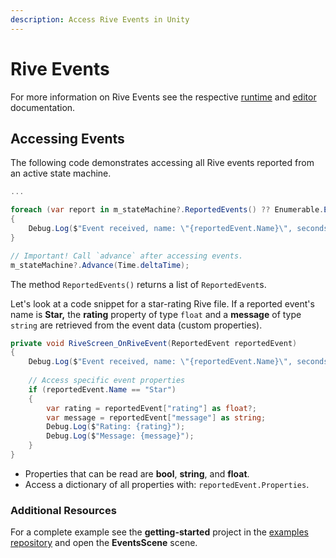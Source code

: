 ```yaml
---
description: Access Rive Events in Unity
---
```


# Rive Events

For more information on Rive Events see the respective [runtime](../../runtimes/rive-events.md) and [editor](../../editor/events.md) documentation.

## Accessing Events

The following code demonstrates accessing all Rive events reported from an active state machine.

```csharp
...

foreach (var report in m_stateMachine?.ReportedEvents() ?? Enumerable.Empty<ReportedEvent>())
{
    Debug.Log($"Event received, name: \"{reportedEvent.Name}\", secondsDelay: {reportedEvent.SecondsDelay}");
}

// Important! Call `advance` after accessing events.
m_stateMachine?.Advance(Time.deltaTime);
```

The method `ReportedEvents()` returns a list of `ReportedEvent`s.

Let's look at a code snippet for a star-rating Rive file. If a reported event's name is **Star,** the **rating** property of type `float` and a **message** of type `string` are retrieved from the event data (custom properties).

```csharp
private void RiveScreen_OnRiveEvent(ReportedEvent reportedEvent)
{
    Debug.Log($"Event received, name: \"{reportedEvent.Name}\", secondsDelay: {reportedEvent.SecondsDelay}");
    
    // Access specific event properties
    if (reportedEvent.Name == "Star")
    {
        var rating = reportedEvent["rating"] as float?;
        var message = reportedEvent["message"] as string;
        Debug.Log($"Rating: {rating}");
        Debug.Log($"Message: {message}");
    }
}
```

* Properties that can be read are **bool**, **string**, and **float**.
* Access a dictionary of all properties with: `reportedEvent.Properties`.

### Additional Resources

For a complete example see the **getting-started** project in the [examples repository](https://github.com/rive-app/rive-unity-examples) and open the **EventsScene** scene.
